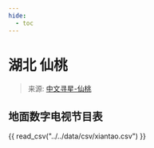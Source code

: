 ```yaml
---
hide:
  - toc
---
```


# 湖北 仙桃

> 来源: [中文寻星-仙桃](http://dtmb.saoing.com/xiantao.htm)

## 地面数字电视节目表

{{ read_csv("../../data/csv/xiantao.csv") }}

